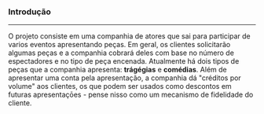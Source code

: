 ### Introdução
----
O projeto consiste em uma companhia de atores que sai para participar de varios
eventos apresentando peças. Em geral, os clientes solicitarão algumas peças e
a companhia cobrará deles com base no número de espectadores e no tipo de peça
encenada. Atualmente há dois tipos de peças que a companhia apresenta: **trágégias**
e **comédias**. Além de apresentar uma conta pela apresentação, a companhia dá "créditos
por volume" aos clientes, os que podem ser usados como descontos em futuras apresentaçōes -
pense nisso como um mecanismo de fidelidade do cliente.